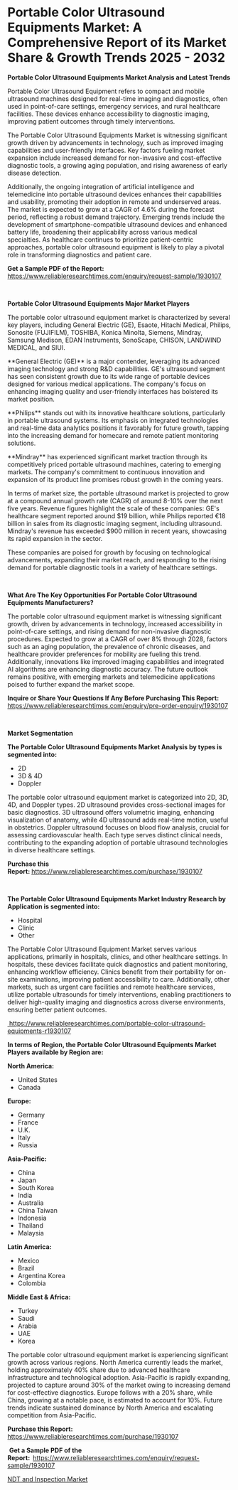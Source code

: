 <p><h1>Portable Color Ultrasound Equipments Market: A Comprehensive Report of its Market Share & Growth Trends 2025 - 2032</h1></p><p><strong>Portable Color Ultrasound Equipments Market Analysis and Latest Trends</strong></p>
<p><p>Portable Color Ultrasound Equipment refers to compact and mobile ultrasound machines designed for real-time imaging and diagnostics, often used in point-of-care settings, emergency services, and rural healthcare facilities. These devices enhance accessibility to diagnostic imaging, improving patient outcomes through timely interventions.</p><p>The Portable Color Ultrasound Equipments Market is witnessing significant growth driven by advancements in technology, such as improved imaging capabilities and user-friendly interfaces. Key factors fueling market expansion include increased demand for non-invasive and cost-effective diagnostic tools, a growing aging population, and rising awareness of early disease detection. </p><p>Additionally, the ongoing integration of artificial intelligence and telemedicine into portable ultrasound devices enhances their capabilities and usability, promoting their adoption in remote and underserved areas. The market is expected to grow at a CAGR of 4.6% during the forecast period, reflecting a robust demand trajectory. Emerging trends include the development of smartphone-compatible ultrasound devices and enhanced battery life, broadening their applicability across various medical specialties. As healthcare continues to prioritize patient-centric approaches, portable color ultrasound equipment is likely to play a pivotal role in transforming diagnostics and patient care.</p></p>
<p><strong>Get a Sample PDF of the Report:&nbsp;</strong> <a href="https://www.reliableresearchtimes.com/enquiry/request-sample/1930107?utm_campaign=3585&utm_medium=2&utm_source=Github&utm_content=ia&utm_term=29032025&utm_id=portable-color-ultrasound-equipments">https://www.reliableresearchtimes.com/enquiry/request-sample/1930107</a></p>
<p>&nbsp;</p>
<p><strong>Portable Color Ultrasound Equipments Major Market Players</strong></p>
<p><p>The portable color ultrasound equipment market is characterized by several key players, including General Electric (GE), Esaote, Hitachi Medical, Philips, Sonosite (FUJIFILM), TOSHIBA, Konica Minolta, Siemens, Mindray, Samsung Medison, EDAN Instruments, SonoScape, CHISON, LANDWIND MEDICAL, and SIUI. </p><p>**General Electric (GE)** is a major contender, leveraging its advanced imaging technology and strong R&D capabilities. GE's ultrasound segment has seen consistent growth due to its wide range of portable devices designed for various medical applications. The company's focus on enhancing imaging quality and user-friendly interfaces has bolstered its market position.</p><p>**Philips** stands out with its innovative healthcare solutions, particularly in portable ultrasound systems. Its emphasis on integrated technologies and real-time data analytics positions it favorably for future growth, tapping into the increasing demand for homecare and remote patient monitoring solutions.</p><p>**Mindray** has experienced significant market traction through its competitively priced portable ultrasound machines, catering to emerging markets. The company's commitment to continuous innovation and expansion of its product line promises robust growth in the coming years.</p><p>In terms of market size, the portable ultrasound market is projected to grow at a compound annual growth rate (CAGR) of around 8-10% over the next five years. Revenue figures highlight the scale of these companies: GE's healthcare segment reported around $19 billion, while Philips reported €18 billion in sales from its diagnostic imaging segment, including ultrasound. Mindray's revenue has exceeded $900 million in recent years, showcasing its rapid expansion in the sector. </p><p>These companies are poised for growth by focusing on technological advancements, expanding their market reach, and responding to the rising demand for portable diagnostic tools in a variety of healthcare settings.</p></p>
<p>&nbsp;</p>
<p><strong>What Are The Key Opportunities For Portable Color Ultrasound Equipments Manufacturers?</strong></p>
<p><p>The portable color ultrasound equipment market is witnessing significant growth, driven by advancements in technology, increased accessibility in point-of-care settings, and rising demand for non-invasive diagnostic procedures. Expected to grow at a CAGR of over 8% through 2028, factors such as an aging population, the prevalence of chronic diseases, and healthcare provider preferences for mobility are fueling this trend. Additionally, innovations like improved imaging capabilities and integrated AI algorithms are enhancing diagnostic accuracy. The future outlook remains positive, with emerging markets and telemedicine applications poised to further expand the market scope.</p></p>
<p><strong>Inquire or Share Your Questions If Any Before Purchasing This Report:</strong> <a href="https://www.reliableresearchtimes.com/enquiry/pre-order-enquiry/1930107?utm_campaign=3585&utm_medium=2&utm_source=Github&utm_content=ia&utm_term=29032025&utm_id=portable-color-ultrasound-equipments">https://www.reliableresearchtimes.com/enquiry/pre-order-enquiry/1930107</a></p>
<p>&nbsp;</p>
<p><strong>Market Segmentation</strong></p>
<p><strong>The Portable Color Ultrasound Equipments Market Analysis by types is segmented into:</strong></p>
<p><ul><li>2D</li><li>3D & 4D</li><li>Doppler</li></ul></p>
<p><p>The portable color ultrasound equipment market is categorized into 2D, 3D, 4D, and Doppler types. 2D ultrasound provides cross-sectional images for basic diagnostics. 3D ultrasound offers volumetric imaging, enhancing visualization of anatomy, while 4D ultrasound adds real-time motion, useful in obstetrics. Doppler ultrasound focuses on blood flow analysis, crucial for assessing cardiovascular health. Each type serves distinct clinical needs, contributing to the expanding adoption of portable ultrasound technologies in diverse healthcare settings. </p></p>
<p><strong>Purchase this Report:&nbsp;</strong><a href="https://www.reliableresearchtimes.com/purchase/1930107?utm_campaign=3585&utm_medium=2&utm_source=Github&utm_content=ia&utm_term=29032025&utm_id=portable-color-ultrasound-equipments">https://www.reliableresearchtimes.com/purchase/1930107</a></p>
<p>&nbsp;</p>
<p><strong>The Portable Color Ultrasound Equipments Market Industry Research by Application is segmented into:</strong></p>
<p><ul><li>Hospital</li><li>Clinic</li><li>Other</li></ul></p>
<p><p>The Portable Color Ultrasound Equipment Market serves various applications, primarily in hospitals, clinics, and other healthcare settings. In hospitals, these devices facilitate quick diagnostics and patient monitoring, enhancing workflow efficiency. Clinics benefit from their portability for on-site examinations, improving patient accessibility to care. Additionally, other markets, such as urgent care facilities and remote healthcare services, utilize portable ultrasounds for timely interventions, enabling practitioners to deliver high-quality imaging and diagnostics across diverse environments, ensuring better patient outcomes.</p></p>
<p><a href="https://www.reliableresearchtimes.com/portable-color-ultrasound-equipments-r1930107?utm_campaign=3585&utm_medium=2&utm_source=Github&utm_content=ia&utm_term=29032025&utm_id=portable-color-ultrasound-equipments">&nbsp;https://www.reliableresearchtimes.com/portable-color-ultrasound-equipments-r1930107</a></p>
<p><strong>In terms of Region, the Portable Color Ultrasound Equipments Market Players available by Region are:</strong></p>
<p>
    <p> <strong> North America: </strong>
        <ul>
            <li>United States</li>
            <li>Canada</li>
        </ul>
        </p> 
    <p> <strong> Europe: </strong>
        <ul>
            <li>Germany</li>
            <li>France</li>
            <li>U.K.</li>
            <li>Italy</li>
            <li>Russia</li>
        </ul>
        </p> 
    <p> <strong> Asia-Pacific: </strong>
        <ul>
            <li>China</li>
            <li>Japan</li>
            <li>South Korea</li>
            <li>India</li>
            <li>Australia</li>
            <li>China Taiwan</li>
            <li>Indonesia</li>
            <li>Thailand</li>
            <li>Malaysia</li>
        </ul>
        </p> 
    <p> <strong> Latin America: </strong>
        <ul>
            <li>Mexico</li>
            <li>Brazil</li>
            <li>Argentina Korea</li>
            <li>Colombia</li>
        </ul>
        </p> 
    <p> <strong> Middle East & Africa: </strong>
        <ul>
            <li>Turkey</li>
            <li>Saudi</li>
            <li>Arabia</li>
            <li>UAE</li>
            <li>Korea</li>
        </ul>
    </p>
    </p>
<p><p>The portable color ultrasound equipment market is experiencing significant growth across various regions. North America currently leads the market, holding approximately 40% share due to advanced healthcare infrastructure and technological adoption. Asia-Pacific is rapidly expanding, projected to capture around 30% of the market owing to increasing demand for cost-effective diagnostics. Europe follows with a 20% share, while China, growing at a notable pace, is estimated to account for 10%. Future trends indicate sustained dominance by North America and escalating competition from Asia-Pacific.</p></p>
<p><strong>Purchase this Report: </strong><a href="https://www.reliableresearchtimes.com/purchase/1930107?utm_campaign=3585&utm_medium=2&utm_source=Github&utm_content=ia&utm_term=29032025&utm_id=portable-color-ultrasound-equipments">https://www.reliableresearchtimes.com/purchase/1930107</a></p>
<p>&nbsp;<strong>Get a Sample PDF of the Report:&nbsp;&nbsp;</strong><a href="https://www.reliableresearchtimes.com/enquiry/request-sample/1930107?utm_campaign=3585&utm_medium=2&utm_source=Github&utm_content=ia&utm_term=29032025&utm_id=portable-color-ultrasound-equipments">https://www.reliableresearchtimes.com/enquiry/request-sample/1930107</a></p>
<p><strong></strong></p>
<p><p><a href="https://github.com/syiqvanyo/Market-Research-Report-List-1/blob/main/ndt-and-inspection-market.md?utm_campaign=3585&utm_medium=2&utm_source=Github&utm_content=ia&utm_term=29032025&utm_id=portable-color-ultrasound-equipments">NDT and Inspection Market</a></p></p>